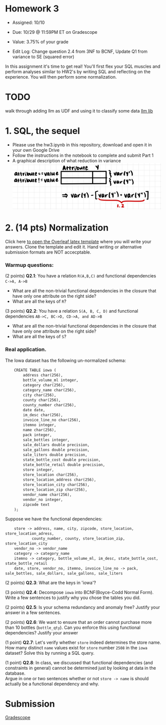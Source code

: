# Homework 3

* Assigned: 10/10

* Due: 10/29 @ 11:59PM ET on Gradescope

* Value: 3.75% of your grade

* Edit Log: Change question 2.4 from 3NF to BCNF, Update Q1 from variance to SE (squared error)

In this assignment it's time to get real! You'll first flex your SQL muscles and perform analyses similar to HW2's by writing SQL and reflecting on the experience. You will then perform some normalization.

# TODO

walk through adding llm as UDF and using it to classify some data [llm lib](https://llm.datasette.io/en/stable/)


# 1. SQL, the sequel

* Please use the hw3.ipynb in this repository, download and open it in your own Google Drive
* Follow the instructions in the notebook to complete and submit Part 1
* A graphical description of what reduction in variance <a href="HW3-diagram.png"><img src="HW3-diagram.png"/></a>


# 2. (14 pts) Normalization

Click here [to open the Overleaf latex template](https://www.overleaf.com/read/rmfpnzcdsfxq) where you will write your answers.   Clone the template and edit it.   Hand writing or alternative submission formats are NOT accecptable.

### Warmup questions:

(2 points) **Q2.1**: You have a relation `R(A,B,C)` and functional dependencies 
  `C->A, A->B`

  * What are all the non-trivial functional dependencies in the closure
    that have  only one attribute on the right side?
  * What are all the keys of `R`?

(3 points) **Q2.2**: You have a relation `S(A, B, C, D)` and functional dependencies 
  `AB->C, BC->D, CD->A, and AD->B`

  * What are all the non-trivial functional dependencies in the closure
    that have  only one attribute on the right side?
  * What are all the keys of `S`?

### Real application. 

The Iowa dataset has the following un-normalized schema:


        CREATE TABLE iowa (
            address char(256),
            bottle_volume_ml integer,
            category char(256),
            category_name char(256),
            city char(256),
            county char(256),
            county_number char(256),
            date date,
            im_desc char(256),
            invoice_line_no char(256),
            itemno integer,
            name char(256),
            pack integer,
            sale_bottles integer,
            sale_dollars double precision,
            sale_gallons double precision,
            sale_liters double precision,
            state_bottle_cost double precision,
            state_bottle_retail double precision,
            store integer,
            store_location char(256),
            store_location_address char(256),
            store_location_city char(256),
            store_location_zip char(256),
            vendor_name char(256),
            vendor_no integer,
            zipcode text
        );

Suppose we have the functional dependencies:

        store -> address, name, city, zipcode, store_location, store_location_adress,
                county_number, county, store_location_zip, store_location_city
        vendor_no -> vendor_name
        category -> category_name
        itemno -> category, bottle_volume_ml, im_desc, state_bottle_cost, state_bottle_retail
        date, store, vendor_no, itemno, invoice_line_no -> pack, sale_bottles, sale_dollars, sale_gallons, sale_liters


(2 points) **Q2.3**: What are the keys in 'iowa'?

(3 points) **Q2.4**: Decompose `iowa` into BCNF(Boyce-Codd Normal Form).  Write a few sentences to justify
  why you chose the tables you did.  

(2 points) **Q2.5**: Is your schema redundancy and anomaly free?  Justify your answer in
   a few sentences.

(2 points) **Q2.6**: We want to ensure that an order cannot purchase more than 10
   bottles (`bottle_qty`).  Can you enforce this using functional 
   dependencies?  Justify your answer

(1 point) **Q2.7**: Let's verify whether `store` indeed determines the store name.   How many distinct `name` values 
   exist for `store` number `2508` in the `iowa` dataset?  Solve this by running a SQL query.

(1 point) **Q2.8**: In class, we discussed that functional dependencies (and constraints in general) cannot be
  determined just by looking at data in the database.  
  Argue in one or two sentences whether or not `store -> name` is should actually be a functional dependency and why.  





# Submission

[Gradescope](https://www.gradescope.com/)
